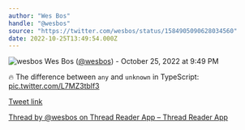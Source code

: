 ```yaml
---
author: "Wes Bos"
handle: "@wesbos"
source: "https://twitter.com/wesbos/status/1584905090628034560"
date: 2022-10-25T13:49:54.000Z
---
```


![wesbos](https://pbs.twimg.com/profile_images/877525007185858562/7G9vGTca_normal.jpg)
Wes Bos ([@wesbos](https://twitter.com/wesbos)) - October 25, 2022 at 9:49 PM

🔥 The difference between `any` and `unknown` in TypeScript: [pic.twitter.com/L7MZ3tblf3](https://twitter.com/wesbos/status/1584905090628034560/video/1)

[Tweet link](https://twitter.com/wesbos/status/1584905090628034560)

[Thread by @wesbos on Thread Reader App – Thread Reader App](https://threadreaderapp.com/thread/1584905090628034560.html)
